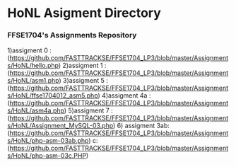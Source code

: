 # HoNL Asigment Directory
### FFSE1704's Assignments Repository
1)assigment 0 :(https://github.com/FASTTRACKSE/FFSE1704_LP3/blob/master/Assignments/HoNL/hello.php)
2)assigment 1 :(https://github.com/FASTTRACKSE/FFSE1704_LP3/blob/master/Assignments/HoNL/asm1.php)
3)assigment 5 :(https://github.com/FASTTRACKSE/FFSE1704_LP3/blob/master/Assignments/HoNL/ffse1704012_asm5.php)
4)assigment 4a :(https://github.com/FASTTRACKSE/FFSE1704_LP3/blob/master/Assignments/HoNL/asm4a.php)
5)assigment 7 :(https://github.com/FASTTRACKSE/FFSE1704_LP3/blob/master/Assignments/HoNL/Assignment_MySQL-03.php)
6) assigment 3ab:(https://github.com/FASTTRACKSE/FFSE1704_LP3/blob/master/Assignments/HoNL/php-asm-03ab.php)
               c:(https://github.com/FASTTRACKSE/FFSE1704_LP3/blob/master/Assignments/HoNL/php-asm-03c.PHP)